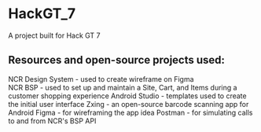 # HackGT_7
A project built for Hack GT 7

## Resources and open-source projects used:
NCR Design System - used to create wireframe on Figma <br />
NCR BSP - used to set up and maintain a Site, Cart, and Items during a customer shopping experience
Android Studio - templates used to create the initial user interface
Zxing - an open-source barcode scanning app for Android
Figma - for wireframing the app idea
Postman - for simulating calls to and from NCR's BSP API
